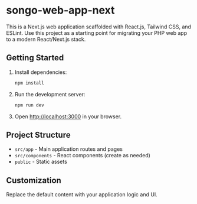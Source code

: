 # songo-web-app-next

This is a Next.js web application scaffolded with React.js, Tailwind CSS, and ESLint. Use this project as a starting point for migrating your PHP web app to a modern React/Next.js stack.

## Getting Started

1. Install dependencies:
   ```bash
   npm install
   ```
2. Run the development server:
   ```bash
   npm run dev
   ```
3. Open [http://localhost:3000](http://localhost:3000) in your browser.

## Project Structure
- `src/app` - Main application routes and pages
- `src/components` - React components (create as needed)
- `public` - Static assets

## Customization
Replace the default content with your application logic and UI.
